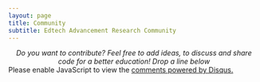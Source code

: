 ```yaml
---
layout: page
title: Community
subtitle: Edtech Advancement Research Community
---
```


<center><i>Do you want to contribute? Feel free to add ideas, to discuss and share code for a better education! Drop a line below</i></center>

<div class="disqus-comments">
<div class="comments">
	<div id="disqus_thread"></div>
	<script type="text/javascript">
	    var disqus_shortname = 'earc';
	    /* ensure that pages with query string get the same discussion */
            var url_parts = window.location.href.split("?");
            var disqus_url = url_parts[0];
	    (function() {
	        var dsq = document.createElement('script'); dsq.type = 'text/javascript'; dsq.async = true;
	        dsq.src = '//' + disqus_shortname + '.disqus.com/embed.js';
	        (document.getElementsByTagName('head')[0] || document.getElementsByTagName('body')[0]).appendChild(dsq);
	    })();
	</script>
	<noscript>Please enable JavaScript to view the <a href="http://disqus.com/?ref_noscript">comments powered by Disqus.</a></noscript>
</div>
</div>
